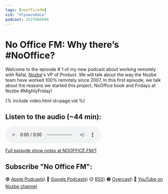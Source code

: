 ```yaml
---
tags: [noofficefm]
vid: "VlyuwvudaLw"
podcast: 1527466890
---
```


# No Office FM: Why there’s #NoOffice?

Welcome to the episode # 1 of my new podcast about working remotely with Rafal, [Nozbe][n]'s VP of Product. We will talk about the way the Nozbe team have worked 100% remotely since 2007. In this first episode, we talk about the reasons we started this project, NoOffice book and Fridays at Nozbe #MightyFriday!

{% include video.html id=page.vid %}

<!--More-->

## Listen to the audio (~44 min):

<audio controls>
<source src="https://media.transistor.fm/75444637.mp3" type="audio/mpeg">
</audio>

[Full episode show notes at NOOFFICE.FM/1](https://nooffice.fm/1)

## Subscribe "No Office FM":

🟣 [Apple Podcasts](https://podcasts.apple.com/podcast/no-office/id1527466890)\\
🔵 [Google Podcasts](https://podcasts.google.com/feed/aHR0cHM6Ly9mZWVkcy50cmFuc2lzdG9yLmZtL25vb2ZmaWNl)\\
🟡 [RSS](https://nozbe.com/nooffice.rss)\\
🟠 [Overcast](https://overcast.fm/itunes1527466890/no-office)\\
🔴 [YouTube on Nozbe channel](https://youtube.com/NozbeCom)

[n]: https://nozbe.com/?a=mike